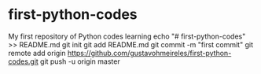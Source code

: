# first-python-codes
My first repository of Python codes learning
echo "# first-python-codes" >> README.md
git init
git add README.md
git commit -m "first commit"
git remote add origin https://github.com/gustavohmeireles/first-python-codes.git
git push -u origin master
